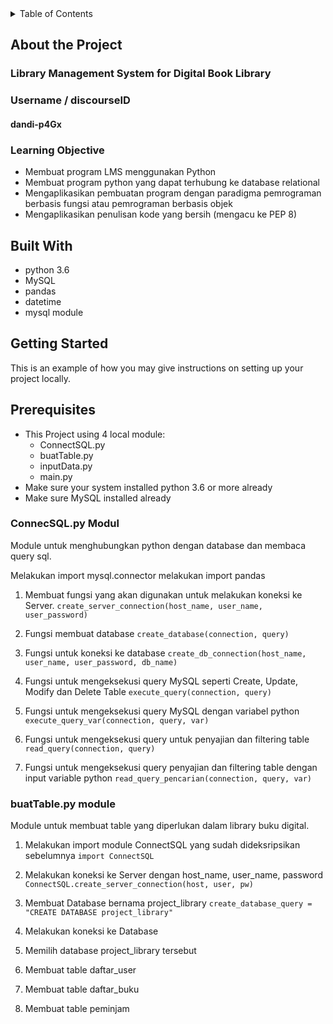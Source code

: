 <!-- Table of Content -->
<details>
  <summary>Table of Contents</summary>
  <ol>
    <li>
      <a href="#about-the-project">About The Project</a>
      <ul>
        <li><a href="#built-with">Built With</a></li>
      </ul>
    </li>
    <li>
      <a href="#getting-started">Getting Started</a>
      <ul>
        <li><a href="#prerequisites">Prerequisites</a></li>
        <li><a href="#installation">Installation</a></li>
      </ul>
    </li>
    <li><a href="#roadmap">Roadmap</a></li>
    <li><a href="#contact">Contact</a></li>
    <li><a href="#acknowledgments">Acknowledgments</a></li>
  </ol>
</details>

<!-- About The Project -->
## About the Project
### Library Management System for Digital Book Library

### Username / discourseID
#### dandi-p4Gx

### Learning Objective
* Membuat program LMS menggunakan Python
* Membuat program python yang dapat terhubung ke database relational
* Mengaplikasikan pembuatan program dengan paradigma pemrograman berbasis fungsi atau pemrograman berbasis objek
* Mengaplikasikan penulisan kode yang bersih (mengacu ke PEP 8)


## Built With
* python 3.6 
* MySQL
* pandas
* datetime
* mysql module

<!--Getting Started-->
## Getting Started

This is an example of how you may give instructions on setting up your project locally.

## Prerequisites
* This Project using 4 local module:
  - ConnectSQL.py
  - buatTable.py
  - inputData.py
  - main.py
* Make sure your system installed python 3.6 or more already
* Make sure MySQL installed already

### ConnecSQL.py Modul
Module untuk menghubungkan python dengan database dan membaca query sql.

Melakukan import mysql.connector
melakukan import pandas

1. Membuat fungsi yang akan digunakan untuk melakukan koneksi ke Server.
`create_server_connection(host_name, user_name, user_password)`

2. Fungsi membuat database
`create_database(connection, query)`

3. Fungsi untuk koneksi ke database
`create_db_connection(host_name, user_name, user_password, db_name)`

4. Fungsi untuk mengeksekusi query MySQL seperti Create, Update, Modify dan Delete Table
`execute_query(connection, query)`

5. Fungsi untuk mengeksekusi query MySQL dengan variabel python
`execute_query_var(connection, query, var)`

6. Fungsi untuk mengeksekusi query untuk penyajian dan filtering table
`read_query(connection, query)`

7. Fungsi untuk mengeksekusi query penyajian dan filtering table dengan input variable python
`read_query_pencarian(connection, query, var)`

### buatTable.py module
Module untuk membuat table yang diperlukan dalam library buku digital.

1. Melakukan import module ConnectSQL yang sudah dideksripsikan sebelumnya
`import ConnectSQL`

2. Melakukan koneksi ke Server dengan host_name, user_name, password
`ConnectSQL.create_server_connection(host, user, pw)`

3. Membuat Database bernama project_library
`create_database_query = "CREATE DATABASE project_library"`

4. Melakukan koneksi ke Database

5. Memilih database project_library tersebut

6. Membuat table daftar_user

7. Membuat table daftar_buku

8. Membuat table peminjam 





